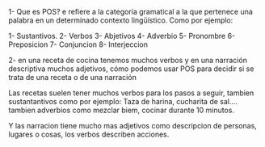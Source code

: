 1- Que es POS?
e refiere a la categoría gramatical a la que pertenece una palabra en un determinado contexto lingüístico.
Como por ejemplo:

1- Sustantivos.
2- Verbos
3- Abjetivos
4- Adverbio
5- Pronombre
6- Preposicion
7- Conjuncion
8- Interjeccion

2- en una receta de cocina tenemos muchos verbos y en una narración descriptiva muchos adjetivos, 
cómo podemos usar POS para decidir si se trata de una receta o de una narración

Las recetas suelen tener muchos verbos para los pasos a seguir, tambien sustantantivos como por ejemplo:
Taza de harina, cucharita de sal.... tambien adverbios como mezclar biem, cocinar durante 10 minutos.

Y las narracion tiene mucho mas adjetivos como descripcion de personas, lugares o cosas, los verbos describen acciones.

